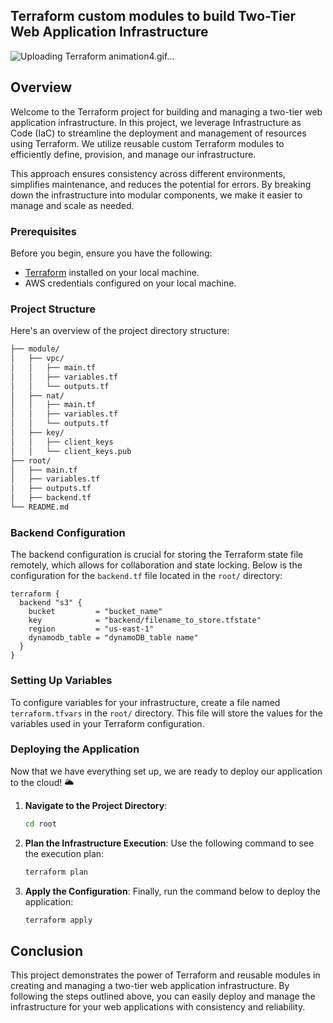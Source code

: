 ## Terraform custom modules to build Two-Tier Web Application Infrastructure

![Uploading Terraform animation4.gif…]()

## Overview

Welcome to the Terraform project for building and managing a two-tier web application infrastructure. In this project, we leverage Infrastructure as Code (IaC) to streamline the deployment and management of resources using Terraform. We utilize reusable custom Terraform modules to efficiently define, provision, and manage our infrastructure.

This approach ensures consistency across different environments, simplifies maintenance, and reduces the potential for errors. By breaking down the infrastructure into modular components, we make it easier to manage and scale as needed.

### Prerequisites

Before you begin, ensure you have the following:

- [Terraform](https://www.terraform.io/downloads.html) installed on your local machine.
- AWS credentials configured on your local machine.

### Project Structure

Here's an overview of the project directory structure:
```bash
├── module/
│   ├── vpc/
│   │   ├── main.tf
│   │   ├── variables.tf
│   │   └── outputs.tf
│   ├── nat/
│   │   ├── main.tf
│   │   ├── variables.tf
│   │   └── outputs.tf
│   ├── key/
│   │   ├── client_keys
│   │   └── client_keys.pub
├── root/
│   ├── main.tf
│   ├── variables.tf
│   ├── outputs.tf
│   ├── backend.tf
└── README.md
```

### Backend Configuration

The backend configuration is crucial for storing the Terraform state file remotely, which allows for collaboration and state locking. Below is the configuration for the `backend.tf` file located in the `root/` directory:

```hcl
terraform {
  backend "s3" {
    bucket         = "bucket_name"
    key            = "backend/filename_to_store.tfstate"
    region         = "us-east-1"
    dynamodb_table = "dynamoDB_table name"
  }
}
```

### Setting Up Variables

To configure variables for your infrastructure, create a file named `terraform.tfvars` in the `root/` directory. This file will store the values for the variables used in your Terraform configuration.

### Deploying the Application

Now that we have everything set up, we are ready to deploy our application to the cloud! 🌥️

1. **Navigate to the Project Directory**:
   ```bash
   cd root
   ```

2. **Plan the Infrastructure Execution**:
   Use the following command to see the execution plan:
   ```bash
   terraform plan
   ```

3. **Apply the Configuration**:
   Finally, run the command below to deploy the application:
   ```bash
   terraform apply
   ```

## Conclusion

This project demonstrates the power of Terraform and reusable modules in creating and managing a two-tier web application infrastructure. By following the steps outlined above, you can easily deploy and manage the infrastructure for your web applications with consistency and reliability.
```

